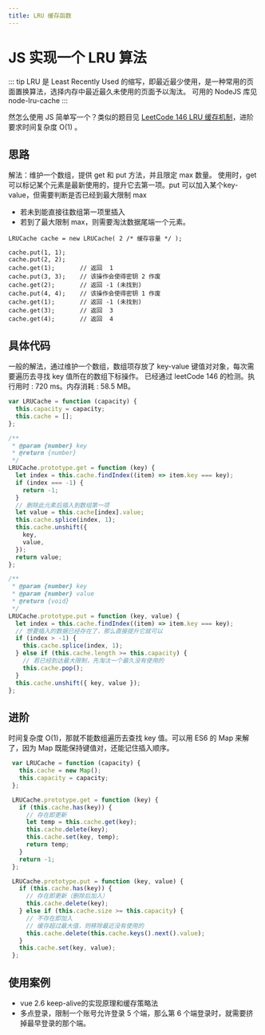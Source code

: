 ```yaml
---
title: LRU 缓存函数
---
```


# JS 实现一个 LRU 算法

::: tip
LRU 是 Least Recently Used 的缩写，即最近最少使用，是一种常用的页面置换算法，选择内存中最近最久未使用的页面予以淘汰。
可用的 NodeJS 库见node-lru-cache
:::

然怎么使用 JS 简单写一个？类似的题目见 [LeetCode 146 LRU 缓存机制](https://leetcode-cn.com/problems/lru-cache/)，进阶要求时间复杂度 O(1) 。

## 思路
 
 解法：维护一个数组，提供 get 和 put 方法，并且限定 max 数量。
  使用时，get 可以标记某个元素是最新使用的，提升它去第一项。put 可以加入某个key-value，但需要判断是否已经到最大限制 max

  + 若未到能直接往数组第一项里插入
  + 若到了最大限制 max，则需要淘汰数据尾端一个元素。

  ```
  LRUCache cache = new LRUCache( 2 /* 缓存容量 */ );

  cache.put(1, 1);
  cache.put(2, 2);
  cache.get(1);       // 返回  1
  cache.put(3, 3);    // 该操作会使得密钥 2 作废
  cache.get(2);       // 返回 -1 (未找到)
  cache.put(4, 4);    // 该操作会使得密钥 1 作废
  cache.get(1);       // 返回 -1 (未找到)
  cache.get(3);       // 返回  3
  cache.get(4);       // 返回  4
  ```

## 具体代码

 一般的解法，通过维护一个数组，数组项存放了 key-value 键值对对象，每次需要遍历去寻找 key 值所在的数组下标操作。
  已经通过 leetCode 146 的检测。执行用时 : 720 ms。内存消耗 : 58.5 MB。

  ```js
  var LRUCache = function (capacity) {
    this.capacity = capacity;
    this.cache = [];
  };

  /**
   * @param {number} key
   * @return {number}
   */
  LRUCache.prototype.get = function (key) {
    let index = this.cache.findIndex((item) => item.key === key);
    if (index === -1) {
      return -1;
    }
    // 删除此元素后插入到数组第一项
    let value = this.cache[index].value;
    this.cache.splice(index, 1);
    this.cache.unshift({
      key,
      value,
    });
    return value;
  };

  /**
   * @param {number} key
   * @param {number} value
   * @return {void}
   */
  LRUCache.prototype.put = function (key, value) {
    let index = this.cache.findIndex((item) => item.key === key);
    // 想要插入的数据已经存在了，那么直接提升它就可以
    if (index > -1) {
      this.cache.splice(index, 1);
    } else if (this.cache.length >= this.capacity) {
      // 若已经到达最大限制，先淘汰一个最久没有使用的
      this.cache.pop();
    }
    this.cache.unshift({ key, value });
  };
```

## 进阶
 时间复杂度 O(1)，那就不能数组遍历去查找 key 值。可以用 ES6 的 Map 来解了，因为 Map 既能保持键值对，还能记住插入顺序。

 ```js
  var LRUCache = function (capacity) {
    this.cache = new Map();
    this.capacity = capacity;
  };

  LRUCache.prototype.get = function (key) {
    if (this.cache.has(key)) {
      // 存在即更新
      let temp = this.cache.get(key);
      this.cache.delete(key);
      this.cache.set(key, temp);
      return temp;
    }
    return -1;
  };

  LRUCache.prototype.put = function (key, value) {
    if (this.cache.has(key)) {
      // 存在即更新（删除后加入）
      this.cache.delete(key);
    } else if (this.cache.size >= this.capacity) {
      // 不存在即加入
      // 缓存超过最大值，则移除最近没有使用的
      this.cache.delete(this.cache.keys().next().value);
    }
    this.cache.set(key, value);
  };
 ```

 ## 使用案例
 + vue 2.6 keep-alive的实现原理和缓存策略法
 + 多点登录，限制一个账号允许登录 5 个端，那么第 6 个端登录时，就需要挤掉最早登录的那个端。